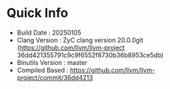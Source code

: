 # Quick Info
* Build Date : 20250105
* Clang Version : ZyC clang version 20.0.0git (https://github.com/llvm/llvm-project 36dd421355791c9c9f6552f8730b36b8953ce5db)
* Binutils Version : master
* Compiled Based : https://github.com/llvm/llvm-project/commit/36dd4213

